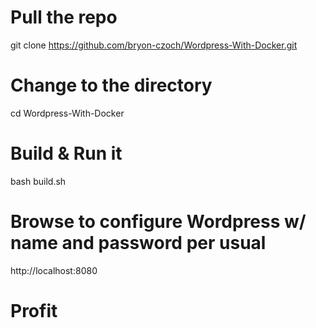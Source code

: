 # Pull the repo
git clone https://github.com/bryon-czoch/Wordpress-With-Docker.git

# Change to the directory
cd Wordpress-With-Docker

# Build & Run it
bash build.sh

# Browse to configure Wordpress w/ name and password per usual

http://localhost:8080

# Profit
